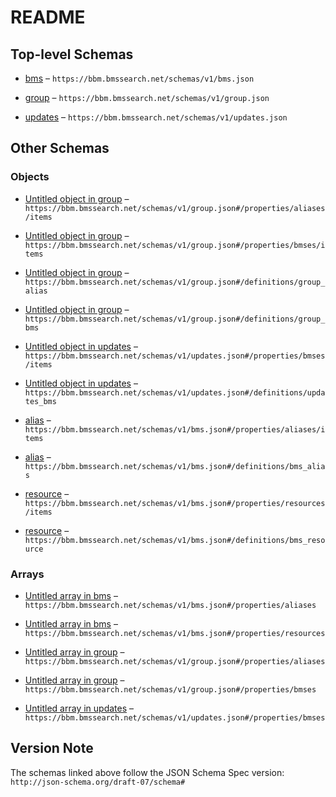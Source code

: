# README

## Top-level Schemas

*   [bms](./bms.md) – `https://bbm.bmssearch.net/schemas/v1/bms.json`

*   [group](./group.md) – `https://bbm.bmssearch.net/schemas/v1/group.json`

*   [updates](./updates.md) – `https://bbm.bmssearch.net/schemas/v1/updates.json`

## Other Schemas

### Objects

*   [Untitled object in group](./group-properties-aliases-items.md) – `https://bbm.bmssearch.net/schemas/v1/group.json#/properties/aliases/items`

*   [Untitled object in group](./group-properties-bmses-items.md) – `https://bbm.bmssearch.net/schemas/v1/group.json#/properties/bmses/items`

*   [Untitled object in group](./group-definitions-group_alias.md) – `https://bbm.bmssearch.net/schemas/v1/group.json#/definitions/group_alias`

*   [Untitled object in group](./group-definitions-group_bms.md) – `https://bbm.bmssearch.net/schemas/v1/group.json#/definitions/group_bms`

*   [Untitled object in updates](./updates-properties-bmses-items.md) – `https://bbm.bmssearch.net/schemas/v1/updates.json#/properties/bmses/items`

*   [Untitled object in updates](./updates-definitions-updates_bms.md) – `https://bbm.bmssearch.net/schemas/v1/updates.json#/definitions/updates_bms`

*   [alias](./bms-properties-aliases-alias.md) – `https://bbm.bmssearch.net/schemas/v1/bms.json#/properties/aliases/items`

*   [alias](./bms-definitions-alias.md) – `https://bbm.bmssearch.net/schemas/v1/bms.json#/definitions/bms_alias`

*   [resource](./bms-properties-resources-resource.md) – `https://bbm.bmssearch.net/schemas/v1/bms.json#/properties/resources/items`

*   [resource](./bms-definitions-resource.md) – `https://bbm.bmssearch.net/schemas/v1/bms.json#/definitions/bms_resource`

### Arrays

*   [Untitled array in bms](./bms-properties-aliases.md "bms manifests which can be treated as the same bms") – `https://bbm.bmssearch.net/schemas/v1/bms.json#/properties/aliases`

*   [Untitled array in bms](./bms-properties-resources.md "resources for this bms") – `https://bbm.bmssearch.net/schemas/v1/bms.json#/properties/resources`

*   [Untitled array in group](./group-properties-aliases.md "group manifests which can be treated as the same group") – `https://bbm.bmssearch.net/schemas/v1/group.json#/properties/aliases`

*   [Untitled array in group](./group-properties-bmses.md "bmses in this group") – `https://bbm.bmssearch.net/schemas/v1/group.json#/properties/bmses`

*   [Untitled array in updates](./updates-properties-bmses.md "bmses which have been updated") – `https://bbm.bmssearch.net/schemas/v1/updates.json#/properties/bmses`

## Version Note

The schemas linked above follow the JSON Schema Spec version: `http://json-schema.org/draft-07/schema#`

